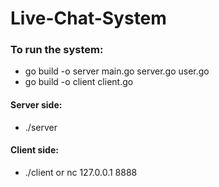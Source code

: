 # Live-Chat-System
### To run the system:
* go build -o server main.go server.go user.go
* go build -o client client.go 
#### Server side:
* ./server 
#### Client side:
* ./client or nc 127.0.0.1 8888
